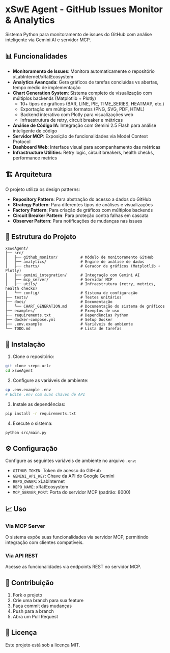 # xSwE Agent - GitHub Issues Monitor & Analytics

Sistema Python para monitoramento de issues do GitHub com análise inteligente via Gemini AI e servidor MCP.

## 📊 Funcionalidades

- **Monitoramento de Issues**: Monitora automaticamente o repositório xLabInternet/xRatEcosystem
- **Analytics Avançada**: Gera gráficos de tarefas concluídas vs abertas, tempo médio de implementação
- **Chart Generation System**: Sistema completo de visualização com múltiplos backends (Matplotlib + Plotly)
  - 10+ tipos de gráficos (BAR, LINE, PIE, TIME_SERIES, HEATMAP, etc.)
  - Exportação em múltiplos formatos (PNG, SVG, PDF, HTML)
  - Backend interativo com Plotly para visualizações web
  - Infraestrutura de retry, circuit breaker e métricas
- **Análise de Código IA**: Integração com Gemini 2.5 Flash para análise inteligente de código
- **Servidor MCP**: Exposição de funcionalidades via Model Context Protocol
- **Dashboard Web**: Interface visual para acompanhamento das métricas
- **Infrastructure Utilities**: Retry logic, circuit breakers, health checks, performance metrics

## 🏗️ Arquitetura

O projeto utiliza os design patterns:
- **Repository Pattern**: Para abstração do acesso a dados do GitHub
- **Strategy Pattern**: Para diferentes tipos de análises e visualizações
- **Factory Pattern**: Para criação de gráficos com múltiplos backends
- **Circuit Breaker Pattern**: Para proteção contra falhas em cascata
- **Observer Pattern**: Para notificações de mudanças nas issues

## 📁 Estrutura do Projeto

```
xsweAgent/
├── src/
│   ├── github_monitor/          # Módulo de monitoramento GitHub
│   ├── analytics/               # Engine de análise de dados
│   ├── charts/                  # Gerador de gráficos (Matplotlib + Plotly)
│   ├── gemini_integration/      # Integração com Gemini AI
│   ├── mcp_server/              # Servidor MCP
│   ├── utils/                   # Infraestrutura (retry, metrics, health checks)
│   └── config/                  # Sistema de configuração
├── tests/                       # Testes unitários
├── docs/                        # Documentação
│   └── CHART_GENERATION.md      # Documentação do sistema de gráficos
├── examples/                    # Exemplos de uso
├── requirements.txt             # Dependências Python
├── docker-compose.yml           # Setup Docker
├── .env.example                 # Variáveis de ambiente
└── TODO.md                      # Lista de tarefas
```

## 🚀 Instalação

1. Clone o repositório:
```bash
git clone <repo-url>
cd xsweAgent
```

2. Configure as variáveis de ambiente:
```bash
cp .env.example .env
# Edite .env com suas chaves de API
```

3. Instale as dependências:
```bash
pip install -r requirements.txt
```

4. Execute o sistema:
```bash
python src/main.py
```

## ⚙️ Configuração

Configure as seguintes variáveis de ambiente no arquivo `.env`:

- `GITHUB_TOKEN`: Token de acesso do GitHub
- `GEMINI_API_KEY`: Chave da API do Google Gemini
- `REPO_OWNER`: xLabInternet
- `REPO_NAME`: xRatEcosystem
- `MCP_SERVER_PORT`: Porta do servidor MCP (padrão: 8000)

## 📈 Uso

### Via MCP Server
O sistema expõe suas funcionalidades via servidor MCP, permitindo integração com clientes compatíveis.

### Via API REST
Acesse as funcionalidades via endpoints REST no servidor MCP.

## 🤝 Contribuição

1. Fork o projeto
2. Crie uma branch para sua feature
3. Faça commit das mudanças
4. Push para a branch
5. Abra um Pull Request

## 📄 Licença

Este projeto está sob a licença MIT.